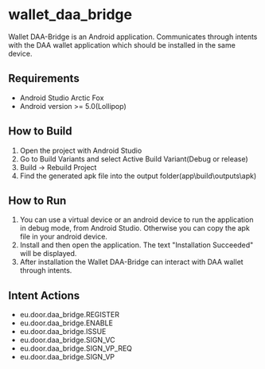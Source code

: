 # wallet_daa_bridge

 Wallet DAA-Bridge is an Android application. 
 Communicates through intents with the DAA wallet application which should be installed in the same device.  

## Requirements
* Android Studio Arctic Fox
* Android version >= 5.0(Lollipop)

## How to Build 
 1) Open the project with Android Studio
 2) Go to Build Variants and select Active Build Variant(Debug or release)	
 3) Build -> Rebuild Project 
 4) Find the generated apk file into the output folder(app\build\outputs\apk)


## How to Run
1) You can use	a virtual device or an android device to run the application in debug mode,
from Android Studio. Otherwise you can copy the apk file in your android device. 
2) Install and then open the application. The text "Installation Succeeded" will be displayed.
3) After installation the Wallet DAA-Bridge can interact with DAA wallet through intents.

## Intent Actions
* eu.door.daa_bridge.REGISTER
* eu.door.daa_bridge.ENABLE
* eu.door.daa_bridge.ISSUE
* eu.door.daa_bridge.SIGN_VC
* eu.door.daa_bridge.SIGN_VP_REQ
* eu.door.daa_bridge.SIGN_VP

